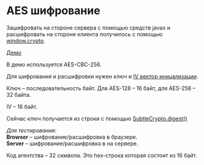 # AES шифрование

Зашифровать на стороне сервера с помощью средств javax и расшифровать на стороне клиента получилось с помощью [window.crypto](https://developer.mozilla.org/ru/docs/Web/API/Window/crypto).

[Демо](https://andrey-pavlenko.github.io/js-crypto/)

В демо используется AES-CBC-256.

Для шифрования и расшифровки нужен ключ и [IV вектор иницализации](https://ru.wikipedia.org/wiki/%D0%A0%D0%B5%D0%B6%D0%B8%D0%BC_%D1%88%D0%B8%D1%84%D1%80%D0%BE%D0%B2%D0%B0%D0%BD%D0%B8%D1%8F#Initialization_vector_(IV)).

Ключ &ndash; последовательность байт. Для AES-128 &ndash; 16 байт, для AES-256 &ndash; 32 байта.

IV &ndash; 16 байт.

Сейчас ключ получается из строки с помощью [SubtleCrypto.digest()](https://developer.mozilla.org/en-US/docs/Web/API/SubtleCrypto/digest)

*Для тестирования:*  
**Browser** &ndash; шифрование/расшифровка в браузере.  
**Server** &ndash; шифрование/расшифровка в на сервере.

Код агентства &ndash; 32 символа. Это hex-строка которая состоит из 16 байт.

